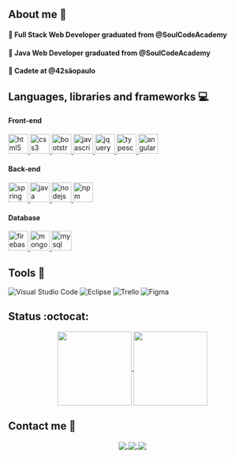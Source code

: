 ## About me :rainbow:

#### :small_orange_diamond: Full Stack Web Developer graduated from @SoulCodeAcademy
#### :small_orange_diamond: Java Web Developer graduated from @SoulCodeAcademy
#### :small_orange_diamond: Cadete at @42sãopaulo

## Languages, libraries and frameworks :computer: 

#### Front-end
<a href="https://developer.mozilla.org/pt-BR/docs/Web/HTML">
    <img src="https://cdn.jsdelivr.net/gh/devicons/devicon/icons/html5/html5-plain.svg" alt="html5" width="40"
        height="40" title="html5" />
</a>
<a href="https://developer.mozilla.org/pt-BR/docs/Web/CSS">
    <img src="https://cdn.jsdelivr.net/gh/devicons/devicon/icons/css3/css3-plain.svg" alt="css3" width="40"
        height="40" title="css3" />
</a>
<a href="https://getbootstrap.com/">
    <img src="https://cdn.jsdelivr.net/gh/devicons/devicon/icons/bootstrap/bootstrap-original.svg" alt="bootstrap"
        width="40" height="40" title="bootstrap" />
</a>
<a href="https://developer.mozilla.org/en-US/docs/Web/JavaScript">
    <img src="https://cdn.jsdelivr.net/gh/devicons/devicon/icons/javascript/javascript-original.svg" alt="javascript"
        width="40" height="40" title="javascript" />
</a>
<a href="https://jquery.com/">
    <img src="https://cdn.jsdelivr.net/gh/devicons/devicon/icons/jquery/jquery-plain-wordmark.svg" alt="jquery"
        width="40" height="40" title="jquery" />
</a>
<a href="https://www.typescriptlang.org/">
    <img src="https://cdn.jsdelivr.net/gh/devicons/devicon/icons/typescript/typescript-original.svg" alt="typescript"
        width="40" height="40" title="typescript" />
</a>
<a href="https://angular.io/">
    <img src="https://cdn.jsdelivr.net/gh/devicons/devicon/icons/angularjs/angularjs-original.svg" alt="angular"
        width="40" height="40" title="angular" />
</a>

#### Back-end

<a href="https://spring.io/">
    <img src="https://cdn.jsdelivr.net/gh/devicons/devicon/icons/spring/spring-original.svg" alt="spring" width="40"
        height="40" title="spring" />
</a>
<a href="https://www.java.com/pt-BR/">
    <img src="https://cdn.jsdelivr.net/gh/devicons/devicon/icons/java/java-original.svg" alt="java" width="40"
        height="40" title="java" />
</a>
<a href="https://nodejs.org">
    <img src="https://cdn.jsdelivr.net/gh/devicons/devicon/icons/nodejs/nodejs-original.svg" alt="nodejs" width="40"
        height="40" title="nodejs" />
</a>
<a href="https://www.npmjs.com/">
    <img src="https://cdn.jsdelivr.net/gh/devicons/devicon/icons/npm/npm-original-wordmark.svg" alt="npm" width="40"
        height="40" title="npm" />
</a>

#### Database
<a href="https://firebase.google.com/">
    <img src="https://cdn.jsdelivr.net/gh/devicons/devicon/icons/firebase/firebase-plain.svg" alt="firebase" width="40"
        height="40" title="firebase" />
</a>
<a href="https://www.mongodb.com/">
    <img src="https://cdn.jsdelivr.net/gh/devicons/devicon/icons/mongodb/mongodb-original-wordmark.svg" alt="mongodb"
        width="40" height="40" title="mongodb" />
</a>
<a href="https://www.mysql.com/">
    <img src="https://cdn.jsdelivr.net/gh/devicons/devicon/icons/mysql/mysql-original-wordmark.svg" alt="mysql"
        width="40" height="40" title="mysql" />
</a>
</p>

## Tools :wrench:

![Visual Studio
Code](https://img.shields.io/badge/-Visual%20Studio%20Code-333333?style=flat&logo=visual-studio-code&logoColor=007ACC)
![Eclipse](https://img.shields.io/badge/-Eclipse-333333?style=flat&logo=eclipse-ide&logoColor=2C2255)
![Trello](https://img.shields.io/badge/-Trello-333333?style=flat&logo=trello&logoColor=007ACC)
![Figma](https://img.shields.io/badge/-Figma-333333?style=flat&logo=figma&logoColor=007ACC)

## Status :octocat:

<p align="center">
    <a href="https://github.com/Carol-Rodrigues">
        <img align="center" height="150em"
            src="https://github-readme-stats.vercel.app/api?username=Carol-Rodrigues&show_icons=true&include_all_commits=true&count_private=true&theme=onedark" />
    </a>
    <a href="https://github.com/Carol-Rodrigues">
        <img align="center" height="150em"
            src="https://github-readme-stats.vercel.app/api/top-langs/?username=Carol-Rodrigues&show_icons=true&include_all_commits=true&count_private=true&layout=compact&theme=onedark" />
    </a>

## Contact me :email:
  
<p align="center">
    <a href="https://www.linkedin.com/in/carolina-arangues/">
        <img align="center"
            src="https://img.shields.io/badge/LinkedIn-1C1C1C?style=for-the-badge&logo=linkedin&logoColor=00FFFF" </a>
        <a href="mailto:crarangues@gmail.com">
            <img align="center"
                src="https://img.shields.io/badge/Gmail-1C1C1C?style=for-the-badge&logo=gmail&logoColor=00FFFF" />
        </a>
        <a href="https://www.instagram.com/carol.r.arangues/">
            <img align="center"
                src="https://img.shields.io/badge/Instagram-1C1C1C?style=for-the-badge&logo=instagram&logoColor=00FFFF" />
        </a>
</p>
